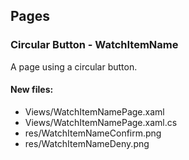 ﻿## Pages

<!--{[{-->
### Circular Button - WatchItemName
A page using a circular button.
#### New files:
* Views/WatchItemNamePage.xaml
* Views/WatchItemNamePage.xaml.cs
* res/WatchItemNameConfirm.png
* res/WatchItemNameDeny.png
<!--}]}-->